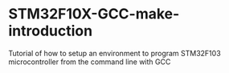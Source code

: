 # STM32F10X-GCC-make-introduction
Tutorial of how to setup an environment to program STM32F103 microcontroller from the command line with GCC
